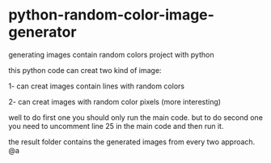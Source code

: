 # python-random-color-image-generator
generating images contain random colors project with python



this python code can creat two kind of image:

1- can creat images contain lines with random colors

2- can creat images with random color pixels (more interesting)


well to do first one you should only run the main code.
but to do second one you need to uncomment line 25 in the main code and then run it.


the result folder contains the generated images from every two approach.
@a
